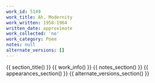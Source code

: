 ```yaml
---
work_id: 5149
work_title: Ah, Modernity
work_written: 1958-1964
written_date: approximate
work_collected: 'no'
work_category: Poem
notes: null
alternate_versions: []
---
```


{{ section_title() }}
{{ work_info() }}
{{ notes_section() }}
{{ appearances_section() }}
{{ alternate_versions_section() }}